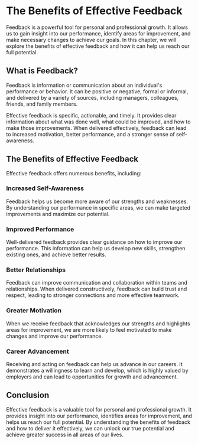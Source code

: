 The Benefits of Effective Feedback
=====================================================================

Feedback is a powerful tool for personal and professional growth. It allows us to gain insight into our performance, identify areas for improvement, and make necessary changes to achieve our goals. In this chapter, we will explore the benefits of effective feedback and how it can help us reach our full potential.

What is Feedback?
-----------------

Feedback is information or communication about an individual's performance or behavior. It can be positive or negative, formal or informal, and delivered by a variety of sources, including managers, colleagues, friends, and family members.

Effective feedback is specific, actionable, and timely. It provides clear information about what was done well, what could be improved, and how to make those improvements. When delivered effectively, feedback can lead to increased motivation, better performance, and a stronger sense of self-awareness.

The Benefits of Effective Feedback
----------------------------------

Effective feedback offers numerous benefits, including:

### Increased Self-Awareness

Feedback helps us become more aware of our strengths and weaknesses. By understanding our performance in specific areas, we can make targeted improvements and maximize our potential.

### Improved Performance

Well-delivered feedback provides clear guidance on how to improve our performance. This information can help us develop new skills, strengthen existing ones, and achieve better results.

### Better Relationships

Feedback can improve communication and collaboration within teams and relationships. When delivered constructively, feedback can build trust and respect, leading to stronger connections and more effective teamwork.

### Greater Motivation

When we receive feedback that acknowledges our strengths and highlights areas for improvement, we are more likely to feel motivated to make changes and improve our performance.

### Career Advancement

Receiving and acting on feedback can help us advance in our careers. It demonstrates a willingness to learn and develop, which is highly valued by employers and can lead to opportunities for growth and advancement.

Conclusion
----------

Effective feedback is a valuable tool for personal and professional growth. It provides insight into our performance, identifies areas for improvement, and helps us reach our full potential. By understanding the benefits of feedback and how to deliver it effectively, we can unlock our true potential and achieve greater success in all areas of our lives.

